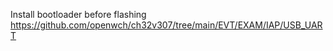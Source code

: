 Install bootloader before flashing
https://github.com/openwch/ch32v307/tree/main/EVT/EXAM/IAP/USB_UART 
